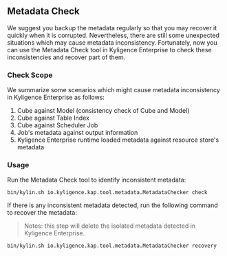 ## Metadata Check

We suggest you backup the metadata regularly so that you may recover it quickly when it is corrupted. Nevertheless, there are still some unexpected situations which may cause metadata inconsistency. Fortunately, now you can use the Metadata Check tool in Kyligence Enterprise to check these inconsistencies and recover part of them.

### Check Scope

We summarize some scenarios which might cause metadata inconsistency in Kyligence Enterprise as follows:

1. Cube against Model (consistency check of Cube and Model)
2. Cube against Table Index
3. Cube against Scheduler Job
4. Job's metadata against output information
5. Kyligence Enterprise runtime loaded metadata against resource store's metadata

### Usage
Run the Metadata Check tool to identify inconsistent metadata:

```
bin/kylin.sh io.kyligence.kap.tool.metadata.MetadataChecker check
```

If there is any inconsistent metadata detected, run the following command to recover the metadata:

> Notes: this step will delete the isolated metadata detected in Kyligence Enterprise.

```
bin/kylin.sh io.kyligence.kap.tool.metadata.MetadataChecker recovery
```